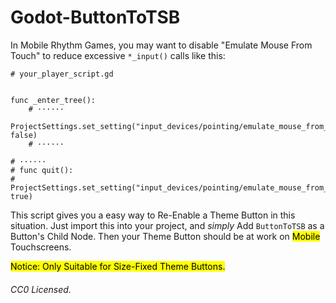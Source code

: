 # Godot-ButtonToTSB

In Mobile Rhythm Games, you may want to disable "Emulate Mouse From Touch" to reduce excessive `*_input()` calls like this:

```gdscript
# your_player_script.gd


func _enter_tree():
    # ······
    ProjectSettings.set_setting("input_devices/pointing/emulate_mouse_from_touch", false)
    # ······

# ······
# func quit():
#     ProjectSettings.set_setting("input_devices/pointing/emulate_mouse_from_touch", true)
```

This script gives you a easy way to Re-Enable a Theme Button in this situation. Just import this into your project, and *simply* Add `ButtonToTSB` as a Button's Child Node. Then your Theme Button should be at work on <mark>Mobile</mark> Touchscreens.

<mark>Notice: Only Suitable for Size-Fixed Theme Buttons.</mark>



###### CC0 Licensed.


